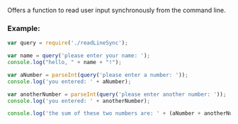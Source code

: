 Offers a function to read user input synchronously from the command line.

### Example:

```js
var query = require('./readLineSync');

var name = query('please enter your name: ');
console.log("hello, " + name + "!");

var aNumber = parseInt(query('please enter a number: '));
console.log('you entered: ' + aNumber);

var anotherNumber = parseInt(query('please enter another number: '));
console.log('you entered: ' + anotherNumber);

console.log('the sum of these two numbers are: ' + (aNumber + anotherNumber));
```